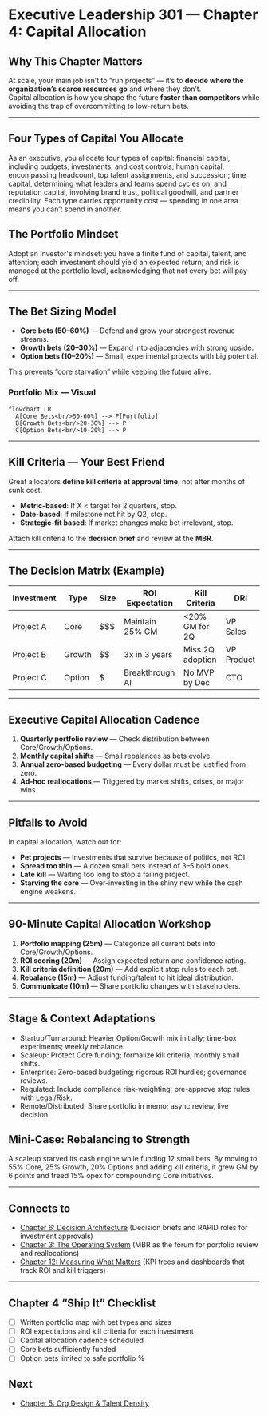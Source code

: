# Executive Leadership 301 — Chapter 4: Capital Allocation

## Why This Chapter Matters
At scale, your main job isn’t to “run projects” — it’s to **decide where the organization’s scarce resources go** and where they don’t.  
Capital allocation is how you shape the future **faster than competitors** while avoiding the trap of overcommitting to low-return bets.

---

## Four Types of Capital You Allocate
As an executive, you allocate four types of capital: financial capital, including budgets, investments, and cost controls; human capital, encompassing headcount, top talent assignments, and succession; time capital, determining what leaders and teams spend cycles on; and reputation capital, involving brand trust, political goodwill, and partner credibility. Each type carries opportunity cost — spending in one area means you can’t spend in another.

## The Portfolio Mindset
Adopt an investor's mindset: you have a finite fund of capital, talent, and attention; each investment should yield an expected return; and risk is managed at the portfolio level, acknowledging that not every bet will pay off.

---

## The Bet Sizing Model
- **Core bets (50–60%)** — Defend and grow your strongest revenue streams.
- **Growth bets (20–30%)** — Expand into adjacencies with strong upside.
- **Option bets (10–20%)** — Small, experimental projects with big potential.

This prevents “core starvation” while keeping the future alive.

### Portfolio Mix — Visual
```mermaid
flowchart LR
  A[Core Bets<br/>50-60%] --> P[Portfolio]
  B[Growth Bets<br/>20-30%] --> P
  C[Option Bets<br/>10-20%] --> P
```

---

## Kill Criteria — Your Best Friend
Great allocators **define kill criteria at approval time**, not after months of sunk cost.
- **Metric-based**: If X < target for 2 quarters, stop.
- **Date-based**: If milestone not hit by Q2, stop.
- **Strategic-fit based**: If market changes make bet irrelevant, stop.

Attach kill criteria to the **decision brief** and review at the **MBR**.

---

## The Decision Matrix (Example)
| Investment | Type        | Size | ROI Expectation | Kill Criteria       | DRI       |
|------------|-------------|------|-----------------|---------------------|-----------|
| Project A  | Core        | $$$  | Maintain 25% GM | <20% GM for 2Q      | VP Sales  |
| Project B  | Growth      | $$   | 3x in 3 years   | Miss 2Q adoption    | VP Product|
| Project C  | Option      | $    | Breakthrough AI | No MVP by Dec       | CTO       |

---

## Executive Capital Allocation Cadence
1. **Quarterly portfolio review** — Check distribution between Core/Growth/Options.
2. **Monthly capital shifts** — Small rebalances as bets evolve.
3. **Annual zero-based budgeting** — Every dollar must be justified from zero.
4. **Ad-hoc reallocations** — Triggered by market shifts, crises, or major wins.

---

## Pitfalls to Avoid
In capital allocation, watch out for:
- **Pet projects** — Investments that survive because of politics, not ROI.
- **Spread too thin** — A dozen small bets instead of 3–5 bold ones.
- **Late kill** — Waiting too long to stop a failing project.
- **Starving the core** — Over-investing in the shiny new while the cash engine weakens.

---

## 90-Minute Capital Allocation Workshop
1. **Portfolio mapping (25m)** — Categorize all current bets into Core/Growth/Options.
2. **ROI scoring (20m)** — Assign expected return and confidence rating.
3. **Kill criteria definition (20m)** — Add explicit stop rules to each bet.
4. **Rebalance (15m)** — Adjust funding/talent to hit ideal distribution.
5. **Communicate (10m)** — Share portfolio changes with stakeholders.

---

## Stage & Context Adaptations
- Startup/Turnaround: Heavier Option/Growth mix initially; time-box experiments; weekly rebalance.
- Scaleup: Protect Core funding; formalize kill criteria; monthly small shifts.
- Enterprise: Zero-based budgeting; rigorous ROI hurdles; governance reviews.
- Regulated: Include compliance risk-weighting; pre-approve stop rules with Legal/Risk.
- Remote/Distributed: Share portfolio in memo; async review, live decision.

## Mini‑Case: Rebalancing to Strength
A scaleup starved its cash engine while funding 12 small bets. By moving to 55% Core, 25% Growth, 20% Options and adding kill criteria, it grew GM by 6 points and freed 15% opex for compounding Core initiatives.

---

## Connects to
- [Chapter 6: Decision Architecture](executive_leadership_301_chapter_6.md) (Decision briefs and RAPID roles for investment approvals)
- [Chapter 3: The Operating System](executive_leadership_301_chapter_3.md) (MBR as the forum for portfolio review and reallocations)
- [Chapter 12: Measuring What Matters](executive_leadership_301_chapter_12.md) (KPI trees and dashboards that track ROI and kill triggers)

---

## Chapter 4 “Ship It” Checklist
- [ ] Written portfolio map with bet types and sizes
- [ ] ROI expectations and kill criteria for each investment
- [ ] Capital allocation cadence scheduled
- [ ] Core bets sufficiently funded
- [ ] Option bets limited to safe portfolio %

## Next
- [Chapter 5: Org Design & Talent Density](executive_leadership_301_chapter_5.md)
